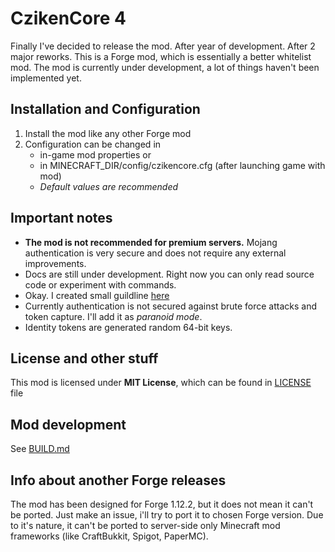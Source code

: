 # CzikenCore 4

Finally I've decided to release the mod. After year of development. After 2 major reworks.
This is a Forge mod, which is essentially a better whitelist mod.
The mod is currently under development, a lot of things haven't been implemented yet.

## Installation and Configuration
1. Install the mod like any other Forge mod
2. Configuration can be changed in 
   - in-game mod properties or 
   - in MINECRAFT_DIR/config/czikencore.cfg (after launching game with mod)
   - *Default values are recommended*

## Important notes
- **The mod is not recommended for premium servers.** Mojang authentication is very secure and does not require any external improvements.
- Docs are still under development. Right now you can only read source code or experiment with commands.
- Okay. I created small guildline [here](./USAGE.md)
- Currently authentication is not secured against brute force attacks and token capture. I'll add it as *paranoid mode*.
- Identity tokens are generated random 64-bit keys.

## License and other stuff
This mod is licensed under **MIT License**, which can be found in [LICENSE](./LICENSE) file

## Mod development
See [BUILD.md](./BUILD.md)

## Info about another Forge releases
The mod has been designed for Forge 1.12.2, but it does not mean it can't be ported. Just make an issue, i'll try to port it to chosen Forge version.
Due to it's nature, it can't be ported to server-side only Minecraft mod frameworks (like CraftBukkit, Spigot, PaperMC).
